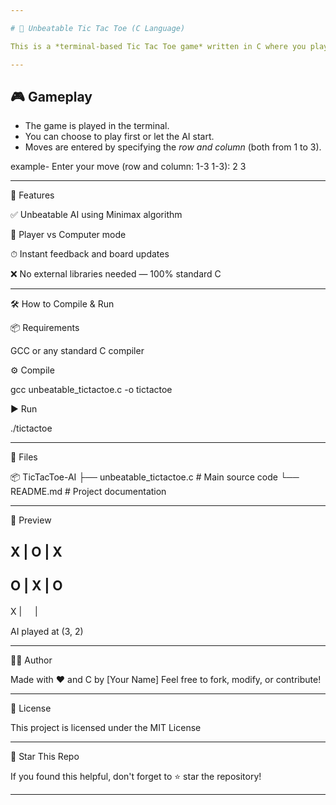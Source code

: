 ```yaml
---

# 🧠 Unbeatable Tic Tac Toe (C Language)

This is a *terminal-based Tic Tac Toe game* written in C where you play against an *unbeatable AI. The computer uses the **Minimax algorithm, ensuring it will never lose — only **win or draw*.

---
```


## 🎮 Gameplay

- The game is played in the terminal.
- You can choose to play first or let the AI start.
- Moves are entered by specifying the *row and column* (both from 1 to 3).

example-
Enter your move (row and column: 1-3 1-3): 2 3


---

🧠 Features

✅ Unbeatable AI using Minimax algorithm

👤 Player vs Computer mode

⏱ Instant feedback and board updates

❌ No external libraries needed — 100% standard C



---

🛠 How to Compile & Run

📦 Requirements

GCC or any standard C compiler


⚙ Compile

gcc unbeatable_tictactoe.c -o tictactoe

▶ Run

./tictactoe


---

📁 Files

📦 TicTacToe-AI
├── unbeatable_tictactoe.c   # Main source code
└── README.md                # Project documentation


---

📸 Preview

X | O | X
-----------
O | X | O
-----------
X | ㅤ | ㅤ

AI played at (3, 2)


---

🧑‍💻 Author

Made with ❤ and C by [Your Name]
Feel free to fork, modify, or contribute!


---

📜 License

This project is licensed under the MIT License


---

🌟 Star This Repo

If you found this helpful, don't forget to ⭐ star the repository!

---
